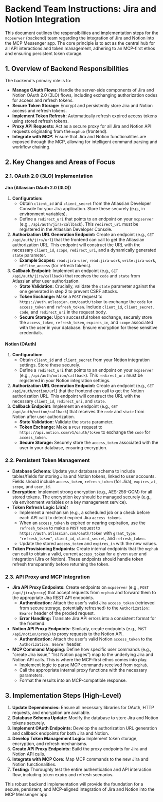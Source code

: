# Backend Team Instructions: Jira and Notion Integration

This document outlines the responsibilities and implementation steps for the `mcpserver` (backend) team regarding the integration of Jira and Notion into the MCP Messenger app. The core principle is to act as the central hub for all API interactions and token management, adhering to an MCP-first ethos and ensuring persistent token storage.

## 1. Overview of Backend Responsibilities

The backend's primary role is to:

*   **Manage OAuth Flows:** Handle the server-side components of Jira and Notion OAuth 2.0 (3LO) flows, including exchanging authorization codes for access and refresh tokens.
*   **Secure Token Storage:** Encrypt and persistently store Jira and Notion access and refresh tokens.
*   **Implement Token Refresh:** Automatically refresh expired access tokens using stored refresh tokens.
*   **Proxy API Requests:** Act as a secure proxy for all Jira and Notion API requests originating from the `mcphub` (frontend).
*   **Integrate with MCP:** Ensure that Jira and Notion functionalities are exposed through the MCP, allowing for intelligent command parsing and workflow chaining.

## 2. Key Changes and Areas of Focus

### 2.1. OAuth 2.0 (3LO) Implementation

#### Jira (Atlassian OAuth 2.0 (3LO))

1.  **Configuration:**
    *   Obtain `client_id` and `client_secret` from the Atlassian Developer Console for your Jira application. Store these securely (e.g., in environment variables).
    *   Define a `redirect_uri` that points to an endpoint on your `mcpserver` (e.g., `/api/auth/jira/callback`). This `redirect_uri` must be registered in the Atlassian Developer Console.
2.  **Authorization URL Generation Endpoint:** Create an endpoint (e.g., `GET /api/auth/jira/url`) that the frontend can call to get the Atlassian authorization URL. This endpoint will construct the URL with the necessary `client_id`, `scope`, `redirect_uri`, and a dynamically generated `state` parameter.
    *   **Example Scopes:** `read:jira-user`, `read:jira-work`, `write:jira-work`, `offline_access` (for refresh tokens).
3.  **Callback Endpoint:** Implement an endpoint (e.g., `GET /api/auth/jira/callback`) that receives the `code` and `state` from Atlassian after user authorization.
    *   **State Validation:** Crucially, validate the `state` parameter against the one generated in step 2 to prevent CSRF attacks.
    *   **Token Exchange:** Make a `POST` request to `https://auth.atlassian.com/oauth/token` to exchange the `code` for `access_token` and `refresh_token`. Include `client_id`, `client_secret`, `code`, and `redirect_uri` in the request body.
    *   **Secure Storage:** Upon successful token exchange, securely store the `access_token`, `refresh_token`, `expires_in`, and `scope` associated with the user in your database. Ensure encryption for these sensitive credentials.

#### Notion (OAuth)

1.  **Configuration:**
    *   Obtain `client_id` and `client_secret` from your Notion integration settings. Store these securely.
    *   Define a `redirect_uri` that points to an endpoint on your `mcpserver` (e.g., `/api/auth/notion/callback`). This `redirect_uri` must be registered in your Notion integration settings.
2.  **Authorization URL Generation Endpoint:** Create an endpoint (e.g., `GET /api/auth/notion/url`) that the frontend can call to get the Notion authorization URL. This endpoint will construct the URL with the necessary `client_id`, `redirect_uri`, and `state`.
3.  **Callback Endpoint:** Implement an endpoint (e.g., `GET /api/auth/notion/callback`) that receives the `code` and `state` from Notion after user authorization.
    *   **State Validation:** Validate the `state` parameter.
    *   **Token Exchange:** Make a `POST` request to `https://api.notion.com/v1/oauth/token` to exchange the `code` for `access_token`.
    *   **Secure Storage:** Securely store the `access_token` associated with the user in your database, ensuring encryption.

### 2.2. Persistent Token Management

*   **Database Schema:** Update your database schema to include tables/fields for storing Jira and Notion tokens, linked to user accounts. Fields should include `access_token`, `refresh_token` (for Jira), `expires_at`, `scope`, and `user_id`.
*   **Encryption:** Implement strong encryption (e.g., AES-256-GCM) for all stored tokens. The encryption key should be managed securely (e.g., via environment variables or a key management service).
*   **Token Refresh Logic (Jira):**
    *   Implement a mechanism (e.g., a scheduled job or a check before each API call) to detect expired Jira `access_token`s.
    *   When an `access_token` is expired or nearing expiration, use the `refresh_token` to make a `POST` request to `https://auth.atlassian.com/oauth/token` with `grant_type: "refresh_token"`, `client_id`, `client_secret`, and `refresh_token`.
    *   Update the stored `access_token` and `expires_in` with the new values.
*   **Token Provisioning Endpoints:** Create internal endpoints that the `mcphub` can call to obtain a valid, current `access_token` for a given user and integration (Jira or Notion). These endpoints should handle token refresh transparently before returning the token.

### 2.3. API Proxy and MCP Integration

*   **Jira API Proxy Endpoints:** Create endpoints on `mcpserver` (e.g., `POST /api/jira/proxy`) that accept requests from `mcphub` and forward them to the appropriate Jira REST API endpoints.
    *   **Authentication:** Attach the user's valid Jira `access_token` (retrieved from secure storage, potentially refreshed) to the `Authorization: Bearer` header of the proxied request.
    *   **Error Handling:** Translate Jira API errors into a consistent format for the frontend.
*   **Notion API Proxy Endpoints:** Similarly, create endpoints (e.g., `POST /api/notion/proxy`) to proxy requests to the Notion API.
    *   **Authentication:** Attach the user's valid Notion `access_token` to the `Authorization: Bearer` header.
*   **MCP Command Mapping:** Define how specific user commands (e.g., "create Jira issue," "list Notion pages") map to the underlying Jira and Notion API calls. This is where the MCP-first ethos comes into play.
    *   Implement logic to parse MCP commands received from `mcphub`.
    *   Call the appropriate internal proxy functions with the necessary parameters.
    *   Format the results into an MCP-compatible response.

## 3. Implementation Steps (High-Level)

1.  **Update Dependencies:** Ensure all necessary libraries for OAuth, HTTP requests, and encryption are available.
2.  **Database Schema Update:** Modify the database to store Jira and Notion tokens securely.
3.  **Implement OAuth Endpoints:** Develop the authorization URL generation and callback endpoints for both Jira and Notion.
4.  **Develop Token Management Logic:** Implement token storage, encryption, and refresh mechanisms.
5.  **Create API Proxy Endpoints:** Build the proxy endpoints for Jira and Notion API calls.
6.  **Integrate with MCP Core:** Map MCP commands to the new Jira and Notion functionalities.
7.  **Testing:** Thoroughly test the entire authentication and API interaction flow, including token expiry and refresh scenarios.

This robust backend implementation will provide the foundation for a secure, persistent, and MCP-aligned integration of Jira and Notion into the MCP Messenger app.

